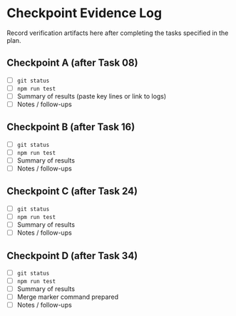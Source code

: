 # Checkpoint Evidence Log

Record verification artifacts here after completing the tasks specified in the plan.

## Checkpoint A (after Task 08)
- [ ] `git status`
- [ ] `npm run test`
- [ ] Summary of results (paste key lines or link to logs)
- [ ] Notes / follow-ups

## Checkpoint B (after Task 16)
- [ ] `git status`
- [ ] `npm run test`
- [ ] Summary of results
- [ ] Notes / follow-ups

## Checkpoint C (after Task 24)
- [ ] `git status`
- [ ] `npm run test`
- [ ] Summary of results
- [ ] Notes / follow-ups

## Checkpoint D (after Task 34)
- [ ] `git status`
- [ ] `npm run test`
- [ ] Summary of results
- [ ] Merge marker command prepared
- [ ] Notes / follow-ups
